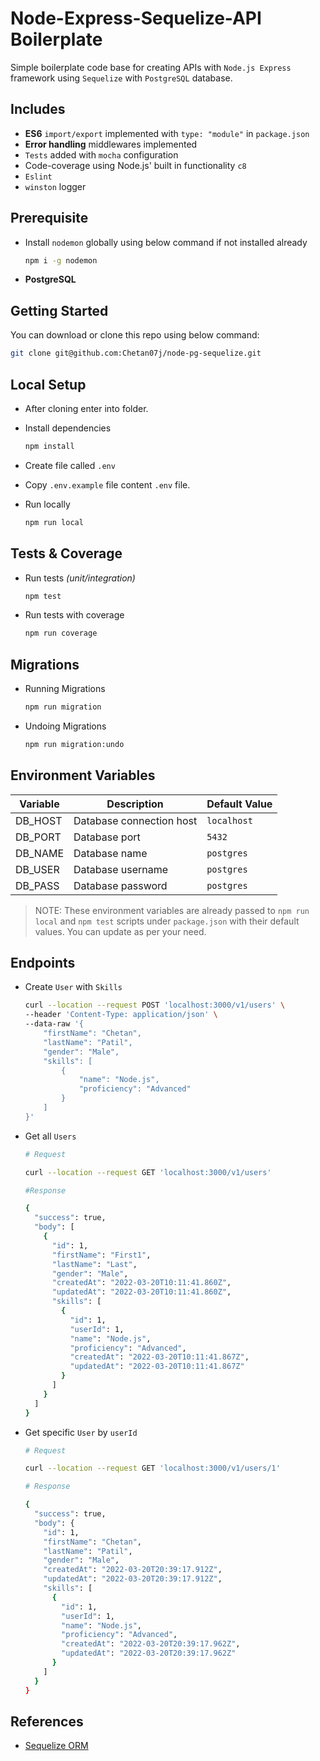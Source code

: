 # Node-Express-Sequelize-API Boilerplate

Simple boilerplate code base for creating APIs with `Node.js Express` framework using `Sequelize` with `PostgreSQL` database.

## Includes

- **ES6** `import/export` implemented with `type: "module"` in `package.json`
- **Error handling** middlewares implemented
- `Tests` added with `mocha` configuration
- Code-coverage using Node.js' built in functionality `c8`
- `Eslint`
- `winston` logger

## Prerequisite

- Install `nodemon` globally using below command if not installed already

  ```sh
  npm i -g nodemon
  ```

- **PostgreSQL**

## Getting Started

You can download or clone this repo using below command:

```sh
git clone git@github.com:Chetan07j/node-pg-sequelize.git
```

## Local Setup

- After cloning enter into folder.
- Install dependencies

  ```sh
  npm install
  ```

- Create file called `.env`
- Copy `.env.example` file content `.env` file.

- Run locally

  ```sh
  npm run local
  ```

## Tests & Coverage

- Run tests *(unit/integration)*

  ```sh
  npm test
  ```

- Run tests with coverage

  ```sh
  npm run coverage
  ```

## Migrations

- Running Migrations

  ```sh
  npm run migration
  ```

- Undoing Migrations

  ```sh
  npm run migration:undo
  ```

## Environment Variables

| Variable | Description              | Default Value |
| -------- | ------------------------ | ------------- |
| DB_HOST  | Database connection host | `localhost`   |
| DB_PORT  | Database port            | `5432`        |
| DB_NAME  | Database name            | `postgres`    |
| DB_USER  | Database username        | `postgres`    |
| DB_PASS  | Database password        | `postgres`    |

> NOTE: These environment variables are already passed to `npm run local` and `npm test` scripts under `package.json` with their default values. You can update as per your need.

## Endpoints

- Create `User` with `Skills`

  ```sh
  curl --location --request POST 'localhost:3000/v1/users' \
  --header 'Content-Type: application/json' \
  --data-raw '{
      "firstName": "Chetan",
      "lastName": "Patil",
      "gender": "Male",
      "skills": [
          {
              "name": "Node.js",
              "proficiency": "Advanced"
          }
      ]
  }'
  ```

- Get all `Users`

  ```sh
  # Request
  
  curl --location --request GET 'localhost:3000/v1/users'

  #Response

  {
    "success": true,
    "body": [
      {
        "id": 1,
        "firstName": "First1",
        "lastName": "Last",
        "gender": "Male",
        "createdAt": "2022-03-20T10:11:41.860Z",
        "updatedAt": "2022-03-20T10:11:41.860Z",
        "skills": [
          {
            "id": 1,
            "userId": 1,
            "name": "Node.js",
            "proficiency": "Advanced",
            "createdAt": "2022-03-20T10:11:41.867Z",
            "updatedAt": "2022-03-20T10:11:41.867Z"
          }
        ]
      }
    ]
  }

  ```

- Get specific `User` by `userId`

  ```sh
  # Request

  curl --location --request GET 'localhost:3000/v1/users/1'

  # Response

  {
    "success": true,
    "body": {
      "id": 1,
      "firstName": "Chetan",
      "lastName": "Patil",
      "gender": "Male",
      "createdAt": "2022-03-20T20:39:17.912Z",
      "updatedAt": "2022-03-20T20:39:17.912Z",
      "skills": [
        {
          "id": 1,
          "userId": 1,
          "name": "Node.js",
          "proficiency": "Advanced",
          "createdAt": "2022-03-20T20:39:17.962Z",
          "updatedAt": "2022-03-20T20:39:17.962Z"
        }
      ]
    }
  }
  ```

## References

- [Sequelize ORM](https://sequelize.org/v6/)
